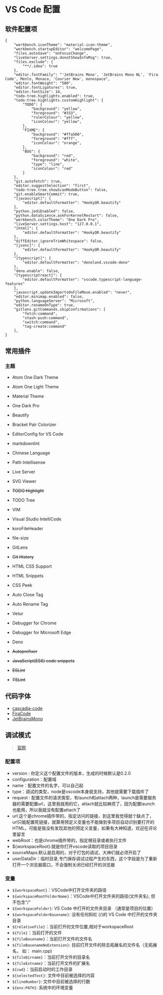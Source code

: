 # VS Code 配置

## 软件配置项

```json5
{
    "workbench.iconTheme": "material-icon-theme",
    "workbench.startupEditor": "welcomePage",
    "files.autoSave": "onFocusChange",
    "liveServer.settings.donotShowInfoMsg": true,
    "files.exclude": {
        "**/.idea": true
    },
    "editor.fontFamily": "'JetBrains Mono', 'JetBrains Mono NL', 'Fira Code', Menlo, Monaco, 'Courier New', monospace",
    "editor.fontWeight": "500",
    "editor.fontLigatures": true,
    "editor.fontSize": 14,
    "todo-tree.highlights.enabled": true,
    "todo-tree.highlights.customHighlight": {
        "TODO": {
            "background": "yellow",
            "foreground": "#333",
            "rulerColour": "yellow",
            "iconColour": "yellow",
        },
        "FIXME": {
            "background": "#ffa500",
            "foreground": "#fff",
            "iconColour": "orange",
        },
        "BUG": {
            "background": "red",
            "foreground": "white",
            "type": "line",
            "iconColour": "red"
        }
    },
    "git.autofetch": true,
    "editor.suggestSelection": "first",
    "todo-tree.tree.showScanModeButton": false,
    "git.enableSmartCommit": true,
    "[javascript]": {
        "editor.defaultFormatter": "HookyQR.beautify"
    },
    "python.jediEnabled": false,
    "python.dataScience.askForKernelRestart": false,
    "workbench.colorTheme": "One Dark Pro",
    "liveServer.settings.host": "127.0.0.1",
    "[html]": {
        "editor.defaultFormatter": "HookyQR.beautify"
    },
    "diffEditor.ignoreTrimWhitespace": false,
    "[jsonc]": {
        "editor.defaultFormatter": "HookyQR.beautify"
    },
    "[typescript]": {
        "editor.defaultFormatter": "denoland.vscode-deno"
    },
    "deno.enable": false,
    "[typescriptreact]": {
        "editor.defaultFormatter": "vscode.typescript-language-features"
    },
    "javascript.updateImportsOnFileMove.enabled": "never",
    "editor.minimap.enabled": false,
    "python.languageServer": "Microsoft",
    "editor.renameOnType": true,
    "gitlens.gitCommands.skipConfirmations": [
        "fetch:command",
        "stash-push:command",
        "switch:command",
        "tag-create:command"
    ],
}
```

## 常用插件

### 主题

+ Atom One Dark Theme
+ Atom One Light Theme
+ Material Theme
+ One Dark Pro

+ Beautify
+ Bracket Pair Colorizer
+ EditorConfig for VS Code
+ markdownlint
+ Chinese Language
+ Path Intellisense
+ Live Server
+ SVG Viewer
+ ~~TODO Highlight~~
+ TODO Tree
+ VIM
+ Visual Studio IntelliCode
+ koroFileHeader
+ file-size

+ GitLens
+ ~~Git History~~

+ HTML CSS Support
+ HTML Snippets
+ CSS Peek
+ Auto Close Tag
+ Auto Rename Tag
+ Vetur
+ Debugger for Chrome
+ Debugger for Microsoft Edge
+ Deno
+ ~~Autoprefixer~~
+ ~~JavaScript(ES6) code snippets~~
+ ~~ESLint~~
+ ~~TSLint~~

## 代码字体

+ [cascadia-code](https://github.com/microsoft/cascadia-code/releases)
+ [FiraCode](https://github.com/tonsky/FiraCode)
+ [JetBrainsMono](https://github.com/JetBrains/JetBrainsMono)

## 调试模式

> [官网](https://code.visualstudio.com/docs/editor/debugging#_launch-configurations)

### 配置项

+ version : 你定义这个配置文件的版本，生成的时候默认是0.2.0
+ configuration：配置域
+ name：配置文件的名字，可以自己起
+ type：调试的类型，node是vscode本身就支持，其他就需要下载插件了
+ request : 配置文件的请求类型，有launch和attach两种，launch是需要服务器的需要配置url，这里我就用的它，attach就比较麻烦了，因为配置launch也能用，所以我就没有配置attach了
+ url:这个是chrome插件带的，指定访问的链接，到这里我觉得就个缺点了，url只能配置死链接，就算用预定义变量也不能做到多项目自动识别要打开的HTML，可能是我没有发现其他的预定义变量，如果有大神知道，欢迎在评论里留言
+ webRoot：也是chrome插件带的，指定根目录或者执行文件
+ ${workspaceRoot}:就是你打开vscode读取的项目目录
+ sourceMaps:默认是启用的，对于打包的调试，大神们就必须开启了
+ userDataDir：临时目录,专门保存调试过程产生的东西，这个字段是为了重新
打开一个浏览器窗口，不会强制关闭已经打开的浏览器

### 变量

+ `${workspaceRoot}`：VSCode中打开文件夹的路径
+ `${workspaceRootFolderName}`：VSCode中打开文件夹的路径(文件夹名), 但不包含"/"
+ `${workspaceFolder}`: VS Code 中打开的文件夹目录 （通常是项目的位置）
+ `${workspaceFolderBasename}`: 没有任何斜杠 (/)的 VS Code 中打开的文件夹目录
+ `${relativeFile}`：当前打开的文件位置,相对于workspaceRoot
+ `${file}`：当前打开的文件
+ `${fileBasename}`：当前打开文件的文件名
+ `${fileBasenameNoExtension}`: 目前打开文件的除去拓展名的文件名（无拓展名， 如： main.cpp)
+ `${fileDirname}`：当前打开文件的目录名
+ `${fileExtname}`：当前打开文件的扩展名
+ `${cwd}`：当前启动时的工作目录
+ `${selectedText}`: 文件中目前被选择的内容
+ `${lineNumber}`: 文件中目前被选择的行数
+ `${env:PATH}`: 系统中的环境变量

